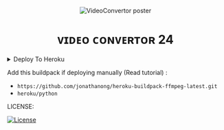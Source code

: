 <p align="center">
  <img src="https://graph.org/file/ef1fae45c886e58f47713.jpg" alt="VideoConvertor poster">
</p>
<h1 align="center">
  <b>ᴠɪᴅᴇᴏ ᴄᴏɴᴠᴇʀᴛᴏʀ 24</b>
</h1>

<details><summary>Deploy To Heroku</summary>
<p>
<br>
<a href="https://heroku.com/deploy?template=https://github.com/Aluval/VIDEOCONVERTER24BOT-">
  <img src="https://www.herokucdn.com/deploy/button.svg" alt="Deploy To Heroku">
</a>
</p>
</details>

Add this buildpack if deploying manually (Read tutorial) : 
- `https://github.com/jonathanong/heroku-buildpack-ffmpeg-latest.git`
- `heroku/python`

LICENSE:

[![License](https://www.gnu.org/graphics/gplv3-127x51.png)](LICENSE)

